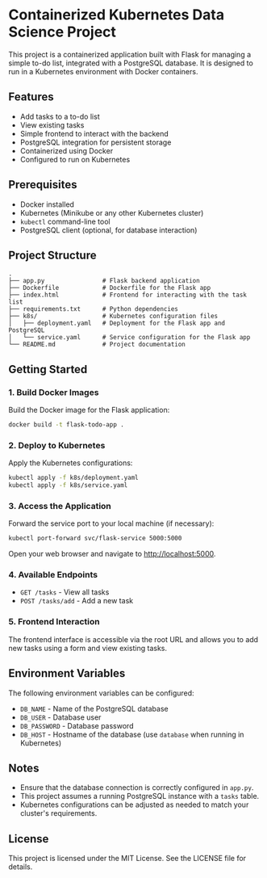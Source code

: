 # Containerized Kubernetes Data Science Project

This project is a containerized application built with Flask for managing a simple to-do list, integrated with a PostgreSQL database. It is designed to run in a Kubernetes environment with Docker containers.

## Features

- Add tasks to a to-do list
- View existing tasks
- Simple frontend to interact with the backend
- PostgreSQL integration for persistent storage
- Containerized using Docker
- Configured to run on Kubernetes

## Prerequisites

- Docker installed
- Kubernetes (Minikube or any other Kubernetes cluster)
- `kubectl` command-line tool
- PostgreSQL client (optional, for database interaction)

## Project Structure

```
.
├── app.py                # Flask backend application
├── Dockerfile            # Dockerfile for the Flask app
├── index.html            # Frontend for interacting with the task list
├── requirements.txt      # Python dependencies
├── k8s/                  # Kubernetes configuration files
│   ├── deployment.yaml   # Deployment for the Flask app and PostgreSQL
│   └── service.yaml      # Service configuration for the Flask app
└── README.md             # Project documentation
```

## Getting Started

### 1. Build Docker Images

Build the Docker image for the Flask application:

```bash
docker build -t flask-todo-app .
```

### 2. Deploy to Kubernetes

Apply the Kubernetes configurations:

```bash
kubectl apply -f k8s/deployment.yaml
kubectl apply -f k8s/service.yaml
```

### 3. Access the Application

Forward the service port to your local machine (if necessary):

```bash
kubectl port-forward svc/flask-service 5000:5000
```

Open your web browser and navigate to [http://localhost:5000](http://localhost:5000).

### 4. Available Endpoints

- `GET /tasks` - View all tasks
- `POST /tasks/add` - Add a new task

### 5. Frontend Interaction

The frontend interface is accessible via the root URL and allows you to add new tasks using a form and view existing tasks.

## Environment Variables

The following environment variables can be configured:

- `DB_NAME` - Name of the PostgreSQL database
- `DB_USER` - Database user
- `DB_PASSWORD` - Database password
- `DB_HOST` - Hostname of the database (use `database` when running in Kubernetes)

## Notes

- Ensure that the database connection is correctly configured in `app.py`.
- This project assumes a running PostgreSQL instance with a `tasks` table.
- Kubernetes configurations can be adjusted as needed to match your cluster's requirements.

## License

This project is licensed under the MIT License. See the LICENSE file for details.
